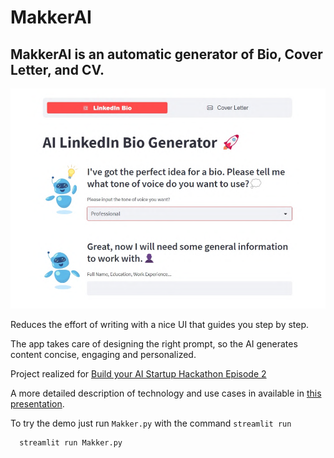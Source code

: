 # MakkerAI

## MakkerAI is an automatic generator of Bio, Cover Letter, and CV.

![Screenshot homepage](homepage.png)


Reduces the effort of writing with a nice UI that guides you step by step.

The app takes care of designing the right prompt, so the AI generates content concise, engaging and personalized. 

Project realized for [Build your AI Startup Hackathon Episode 2](https://lablab.ai/event/ai-startup-hackathon-episode-2)

A more detailed description of technology and use cases in available in [this presentation](MakkerAI.pdf).

To try the demo just run `Makker.py` with the command `streamlit run`
```
  streamlit run Makker.py
```


